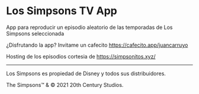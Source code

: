 # Los Simpsons TV App
App para reproducir un episodio aleatorio de las temporadas de Los Simpsons seleccionada

¿Disfrutando la app? Invitame un cafecito https://cafecito.app/juancarruyo


Hosting de los episodios cortesia de https://simpsonitos.xyz/

_________________________________________________________________________________

Los Simpsons es propiedad de Disney y todos sus distribuidores.

The Simpsons™ & © 2021 20th Century Studios.
